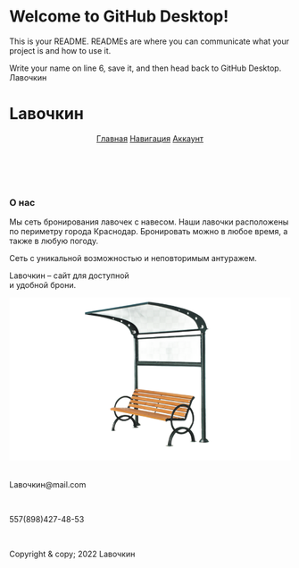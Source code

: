 # Welcome to GitHub Desktop!

This is your README. READMEs are where you can communicate what your project is and how to use it.

Write your name on line 6, save it, and then head back to GitHub Desktop.
Лавочкин

<!DOCTYPE html>
<html class="navigation">
   <head>
	  <meta charset="utf-8">
	  <title>Лавочкин</title>
      <link rel="shortcut icon" href="imag/icona.png">
      <link rel="stylesheet" href="css/stile.css">
      <div class="shadow">
        <h1>Lавочкин</h1>
      </div>
      <header> <!-- меню -->
        <div class="conteiner">
           <div class="nav_item_active">
               <a class="nav_link" href="Главная страница.html">Главная</a>
               <a class="nav_link" href="Навигация.html">Навигация</a>
               <a class="nav_link"id="Account" href="Авторизация.html">Аккаунт</a>
           </div>
        </div>
      </header>
   </head>
  <body><!-- основная часть -->
          <main> <!-- основной контент -->
            <form class="FormFirst" method="post">
              <br><H3 id="AboutUs">О нас</H3>
              <div class="formFirst">
                <p>Мы сеть бронирования лавочек с навесом. Наши лавочки расположены по периметру города Краснодар. Бронировать можно в любое время, а также в любую погоду.</p>
                <p>Сеть с уникальной возможностью и неповторимым антуражем.</p>
                <p>Lавочкин – сайт для доступной <br>и удобной брони.</p>
              </div>
              <img class="imag2" src="imag/Лавочка2.png">
            </form>
          </main>
          <footer>  <!--подвал -->
            <br><p class="Footer">Lавочкин@mail.com</p>
            <br><p class="Footer">557(898)427-48-53</p>
            <br><p class="Copyright" id="Copyrightcopy">Copyright & copy; 2022 Lавочкин</p>
          </footer>
     
  <script src="ФормаБрони.js"></script>
  </body>
</html>

